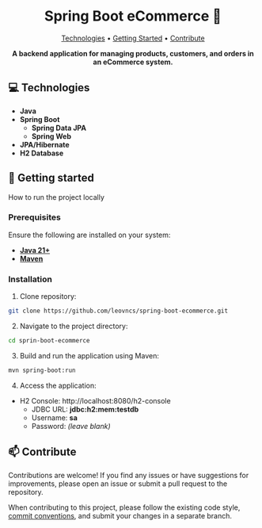 <h1 align="center" style="font-weight: bold;">Spring Boot eCommerce 🛒</h1>

<p align="center"> 
  <a href="#tech">Technologies</a> • 
  <a href="#started">Getting Started</a> • 
  <a href="#contribute">Contribute</a> 
</p> 

<p align="center"> 
  <b>A backend application for managing products, customers, and orders in an eCommerce system.</b> 
</p>

<h2 id="tech">💻 Technologies</h2>

- **Java**
- **Spring Boot**
  - **Spring Data JPA**
  - **Spring Web**
- **JPA/Hibernate**
- **H2 Database**

<h2 id="started">🚀 Getting started</h2>

How to run the project locally

<h3>Prerequisites</h3>

Ensure the following are installed on your system:

- [**Java 21+**](https://www.oracle.com/br/java/technologies/downloads/#java21)
- [**Maven**](https://maven.apache.org/download.cgi)

<h3>Installation</h3>

1. Clone repository:

```bash
git clone https://github.com/leovncs/spring-boot-ecommerce.git
```

2. Navigate to the project directory:

```bash
cd sprin-boot-ecommerce
```

3. Build and run the application using Maven:

```bash
mvn spring-boot:run
```

4. Access the application:

- H2 Console: http://localhost:8080/h2-console
  - JDBC URL: **jdbc:h2:mem:testdb**
  - Username: **sa**
  - Password: <i>(leave blank)</i>

<h2 id="contribute">📫 Contribute</h2>

Contributions are welcome! If you find any issues or have suggestions for improvements, please open an issue or submit a pull request to the repository.

When contributing to this project, please follow the existing code style, [commit conventions](https://www.conventionalcommits.org/en/v1.0.0/), and submit your changes in a separate branch.
